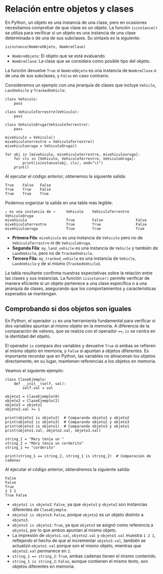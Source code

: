 # Relación entre objetos y clases

En Python, un objeto es una instancia de una clase, pero en ocasiones necesitamos comprobar de que clase es un objeto. La función `isinstance()` se utiliza para verificar si un objeto es una instancia de una clase determinada o de una de sus subclases. Su sintaxis es la siguiente:

```
isinstance(NombreObjeto, NombreClase)
```

* `NombreObjeto`: El objeto que se está evaluando.
* `NombreClase`: La clase que se considera como posible tipo del objeto.

La función devuelve `True` si `NombreObjeto` es una instancia de `NombreClase` o de una de sus subclases, y `False` en caso contrario.

Consideremos un ejemplo con una jerarquía de clases que incluye `Vehicle`, `LandVehicle` y `TrackedVehicle`:

```
class Vehiculo:
    pass

class VehiculoTerrestre(Vehiculo):
    pass

class VehiculoOruga(VehiculoTerrestre):
    pass

mivehiculo = Vehiculo()
mivehiculoterrestre = VehiculoTerrestre()
mivehiculooruga = VehiculoOruga()

for obj in [mivehiculo, mivehiculoterrestre, mivehiculooruga]:
    for cls in [Vehiculo, VehiculoTerrestre, VehiculoOruga]:
        print(isinstance(obj, cls), end="\t")
    print()
```

Al ejecutar el código anterior, obtenemos la siguiente salida:

```
True	False	False	
True	True	False	
True	True	True	
```

Podemos organizar la salida en una tabla más legible:

```
↓ es una instancia de → 	Vehiculo 	VehiculoTerrestre 	VehiculoOruga
mivehiculo              	True       	False            	False
mivehiculoterrestre     	True       	True            	False
mivehiculooruga  	        True       	True               	True
```

* **Primera Fila**: `mivehiculo` es una instancia de `Vehiculo` pero no de `VehiculoTerrestre` ni de `VehiculoOruga`.
* **Segunda Fila**: `my_land_vehicle` es una instancia de `Vehicle` y también de `LandVehicle`, pero no de `TrackedVehicle`.
* **Tercera Fila**: `my_tracked_vehicle` es una instancia de `Vehicle`, `LandVehicle` y de sí mismo (`TrackedVehicle`).

La tabla resultante confirma nuestras expectativas sobre la relación entre las clases y sus instancias. La función `isinstance()` permite verificar de manera eficiente si un objeto pertenece a una clase específica o a una jerarquía de clases, asegurando que los comportamientos y características esperados se mantengan.

## Comprobando si dos objetos son iguales

En Python, el operador `is` es una herramienta fundamental para verificar si dos variables apuntan al mismo objeto en la memoria. A diferencia de la comparación de valores, que se realiza con el operador `==`, `is` se centra en la identidad del objeto.

El operador `is` compara dos variables y devuelve `True` si ambas se refieren al mismo objeto en memoria, y `False` si apuntan a objetos diferentes. Es importante recordar que en Python, las variables no almacenan los objetos directamente; en su lugar, mantienen referencias a los objetos en memoria.

Veamos el siguiente ejemplo:

```
class ClaseEjemplo:
    def __init__(self, val):
        self.val = val

objeto1 = ClaseEjemplo(0)
objeto2 = ClaseEjemplo(2)
objeto3 = objeto1
objeto3.val += 1

print(objeto1 is objeto2)  # Comparando objeto1 y objeto2
print(objeto2 is objeto3)  # Comparando objeto2 y objeto3
print(objeto3 is objeto1)  # Comparando objeto3 y objeto1
print(objeto1.val, objeto2.val, objeto3.val)

string_1 = "Mary tenía un "
string_2 = "Mary tenía un corderito"
string_1 += "corderito"

print(string_1 == string_2, string_1 is string_2)  # Comparación de cadenas
```

Al ejecutar el código anterior, obtendremos la siguiente salida:

```
False
False
True
1 2 1
True False
```


* `objeto1 is objeto2`: `False`, ya que `objeto1` y `objeto2` son instancias diferentes de `ClaseEjemplo`.
* `objeto2 is objeto3`: `False`, porque `objeto2` es un objeto distinto a `objeto3`.
* `objeto3 is objeto1`: `True`, ya que `objeto3` se asignó como referencia a `objeto1`, por lo que ambos apuntan al mismo objeto.
* La impresión de `objeto1.val`, `objeto2.val` y `objeto3.val` muestra `1 2 1`, reflejando el hecho de que al incrementar `objeto3.val`, también se actualizó `objeto1.val` porque son el mismo objeto, mientras que `objeto2.val` permanece en `2`.
* `string_1 == string_2`: `True`, ambas cadenas tienen el mismo contenido.
* `string_1 is string_2`: `False`, aunque contienen el mismo texto, son objetos diferentes en memoria.

